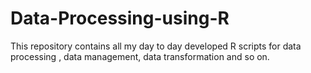 # Data-Processing-using-R
This repository contains all my day to day developed R scripts for data processing , data management, data transformation and so on.
